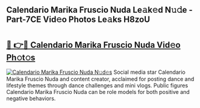 ## Calendario Marika Fruscio Nuda Le𝚊k𝚎d N𝚞𝚍e - Part-7CE Vid𝚎o Photos Le𝚊ks H8zoU

# <h2><a href="http://fbba7d.evod.top/?m=Calendario+Marika+Fruscio+Nuda">🔗 👉🔴 Calendario Marika Fruscio Nuda Vid𝚎o Ph𝚘t𝚘s</a></h2>

[![Calendario Marika Fruscio Nuda N𝚞d𝚎s](https://i.imgur.com/8V9OHl7.gif)](http://fbba7d.evod.top/?m=Calendario+Marika+Fruscio+Nuda)
Social media star Calendario Marika Fruscio Nuda and content creator, acclaimed for posting dance and lifestyle themes through dance challenges and mini vlogs. Public figures Calendario Marika Fruscio Nuda can be role models for both positive and negative behaviors. 
